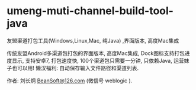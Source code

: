 # umeng-muti-channel-build-tool-java
友盟渠道打包工具(Windows,Linux,Mac, 纯Java) ,界面版本, 高度Mac集成

传统友盟Android多渠道包打包的界面版本, 高度Mac集成, Dock图标支持打包进度显示, 支持安卓7, 打包速度快, 100个渠道包只需要一分钟, 只依赖Java, 运营妹子也可以用! 懒汉福利: 自动保存输入文件路径和渠道列表.

作者: 刘长炯 BeanSoft@126.com (微信号 weblogic ). 
